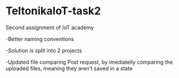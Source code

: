 # TeltonikaIoT-task2
Second assignment of IoT academy

-Better naming conventions


-Solution is split into 2 projects


-Updated file comparing Post request, by imediatelly comparing the uploaded files, meaning they aren't saved in a state
